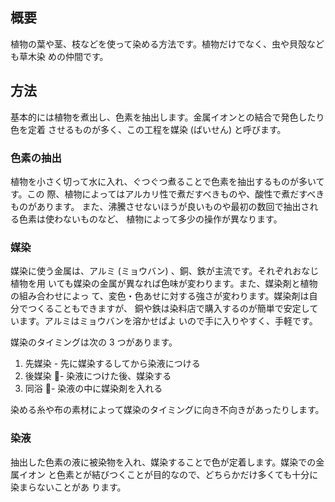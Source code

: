 ## 概要

植物の葉や茎、枝などを使って染める方法です。植物だけでなく、虫や貝殻なども草木染
めの仲間です。

## 方法

基本的には植物を煮出し、色素を抽出します。金属イオンとの結合で発色したり色を定着
させるものが多く、この工程を媒染 (ばいせん) と呼びます。

### 色素の抽出

植物を小さく切って水に入れ、ぐつぐつ煮ることで色素を抽出するものが多いてす。この
際、植物によってはアルカリ性で煮だすべきものや、酸性で煮だすべきものがあります。
また、沸騰させないほうが良いものや最初の数回で抽出される色素は使わないものなど、
植物によって多少の操作が異なります。

### 媒染

媒染に使う金属は、アルミ (ミョウバン) 、銅、鉄が主流です。それぞれおなじ植物を用
いても媒染の金属が異なれば色味が変わります。また、媒染剤と植物の組み合わせによっ
て、変色・色あせに対する強さが変わります。媒染剤は自分でつくることもできますが、
銅や鉄は染料店で購入するのが簡単で安定しています。アルミはミョウバンを溶かせばよ
いので手に入りやすく、手軽です。

媒染のタイミングは次の 3 つがあります。

1. 先媒染 - 先に媒染するしてから染液につける
2. 後媒染 - 染液につけた後、媒染する
3. 同浴 - 染液の中に媒染剤を入れる

染める糸や布の素材によって媒染のタイミングに向き不向きがあったりします。

### 染液

抽出した色素の液に被染物を入れ、媒染することで色が定着します。媒染での金属イオン
と色素とが結びつくことが目的なので、どちらかだけ多くても十分に染まらないことがあ
ります。
